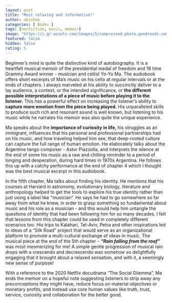 ```yaml
---
layout: post
title: "Most relaxing and informative!"
author: abishek
categories: [ Books ]
tags: [nonfiction, music, memoir]
image: "https://i.gr-assets.com/images/S/compressed.photo.goodreads.com/books/1618017664l/57680602._SX318_.jpg"
featured: false
hidden: false
rating: 5
---
```


Beginner’s mind is quite the distinctive kind of autobiography. It is a heartfelt musical memoir of the presidential medal of freedom and 18 time Grammy Award winner - musician and cellist Yo-Yo Ma. The audiobook offers short excerpts of Ma’s music on his cello at regular intervals or at the ends of chapters. I always marveled at his ability to succinctly deliver to a lay audience, a context, or the intended significance, or **the different possible interpretations of a piece of music before playing it to the listener.** This has a powerful effect on increasing the listener’s ability to **capture more emotion from the piece being played.** His unparalleled skills to produce such rich and resonant sound is well known, but listening to his music while he narrates his memoir was also quite the unique experience.

Ma speaks about the **importance of curiosity in life,** his struggles as an immigrant, influences that his personal and professional partnerships had on his music, and how traveling helped him see, that deep-rooted culture can capture the full range of human emotion. He elaborately talks about the Argentine tango composer - Astor Piazzolla, and interprets the silence at the end of some his music as a raw and chilling reminder to a period of longing and desperation, during hard times in 1970s Argentina. He follows this up with a catchy performance at the end of chapter 4 which I thought was the best musical excerpt in this audiobook.

In the fifth chapter, Ma talks about finding his identity. He mentions that his courses at Harvard in astronomy, evolutionary biology, literature and anthropology helped to get the tools to explore his true identity rather than just using a label like "musician”. <span class="spoiler">He says he had to go somewhere so far away from what he knew, in order to grasp something so fundamental about music and his role as a musician - and this would help him untangle the questions of identity that had been following him for so many decades. I felt that lessons from this chapter could be used in completely different scenarios too. His trips to Kalahari, Tel-Aviv, Petra and other inspirations led to ideas of a “Silk Road” project that would serve as an organizational platform to promote a multi-cultural exchange of ideas in music.</span> The musical piece at the end of the 5th chapter - ***“Rain falling from the roof”*** was most mesmerizing for me! A simple gentle progression of musical rain drops with a crescendo and decrescendo was somehow so delightfully engaging that it brought about a relaxed sensation, and with it, a seemingly new sense of purpose!

With a reference to the 2020 Netflix docudrama “The Social Dilemma”, Ma ends the memoir on a hopeful note suggesting listeners to strip away any preconceptions they might have, reduce focus on material objectives or monetary profits, and instead use core human values like truth, trust, service, curiosity and collaboration for the better good.
